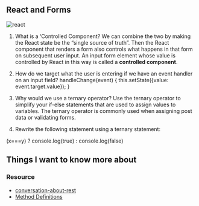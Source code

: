 ## React and Forms
![react](https://ms314006.github.io/static/b7a8f321b0bbc07ca9b9d22a7a505ed5/97b31/React.jpg)
1. What is a ‘Controlled Component?
We can combine the two by making the React state be the “single source of truth”. Then the React component that renders a form also controls what happens in that form on subsequent user input. An input form element whose value is controlled by React in this way is called a **controlled component**.
2. How do we target what the user is entering if we have an event handler on an input field?
handleChange(event) {
    this.setState({value: event.target.value});
  }

3. Why would we use a ternary operator?
Use the ternary operator to simplify your if-else statements that are used to assign values to variables. The ternary operator is commonly used when assigning post data or validating forms.
4. Rewrite the following statement using a ternary statement:

(x===y) ? console.log(true) : console.log(false)

## Things I want to know more about



### Resource
* [conversation-about-rest](https://gist.github.com/brookr/5977550)
* [Method Definitions](https://www.w3.org/Protocols/rfc2616/rfc2616-sec9.html)



